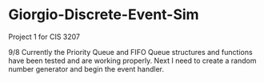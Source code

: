 # Giorgio-Discrete-Event-Sim
Project 1 for CIS 3207

9/8
Currently the Priority Queue and FIFO Queue structures and functions have been tested and are working properly.
Next I need to create a random number generator and begin the event handler.
